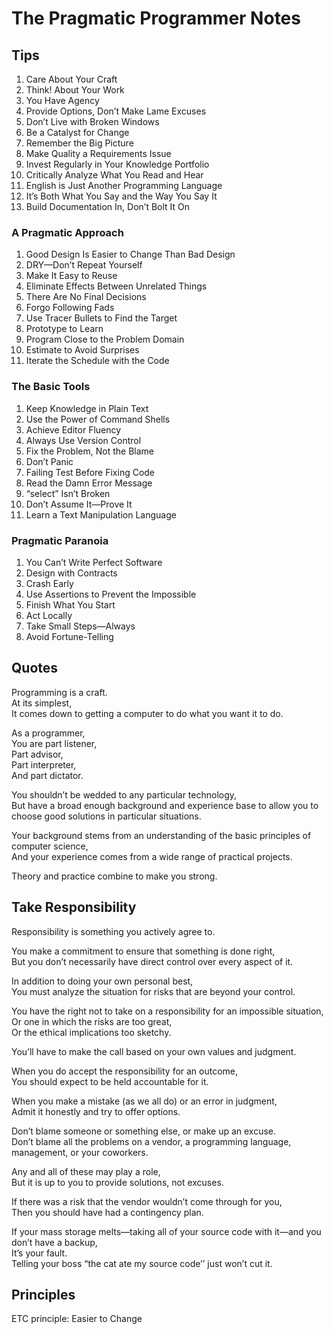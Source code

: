 # The Pragmatic Programmer Notes

## Tips

1. Care About Your Craft
1. Think! About Your Work
1. You Have Agency
1. Provide Options, Don’t Make Lame Excuses
1. Don’t Live with Broken Windows
1. Be a Catalyst for Change
1. Remember the Big Picture
1. Make Quality a Requirements Issue
1. Invest Regularly in Your Knowledge Portfolio
1. Critically Analyze What You Read and Hear
1. English is Just Another Programming Language
1. It’s Both What You Say and the Way You Say It
1. Build Documentation In, Don’t Bolt It On

### A Pragmatic Approach

1. Good Design Is Easier to Change Than Bad Design
1. DRY—Don’t Repeat Yourself
1. Make It Easy to Reuse
1. Eliminate Effects Between Unrelated Things
1. There Are No Final Decisions
1. Forgo Following Fads
1. Use Tracer Bullets to Find the Target
1. Prototype to Learn
1. Program Close to the Problem Domain
1. Estimate to Avoid Surprises
1. Iterate the Schedule with the Code

### The Basic Tools

1. Keep Knowledge in Plain Text
1. Use the Power of Command Shells
1. Achieve Editor Fluency
1. Always Use Version Control
1. Fix the Problem, Not the Blame
1. Don’t Panic
1. Failing Test Before Fixing Code
1. Read the Damn Error Message
1. “select” Isn’t Broken
1. Don’t Assume It—Prove It
1. Learn a Text Manipulation Language

### Pragmatic Paranoia

1. You Can’t Write Perfect Software
1. Design with Contracts
1. Crash Early
1. Use Assertions to Prevent the Impossible
1. Finish What You Start
1. Act Locally
1. Take Small Steps—Always
1. Avoid Fortune-Telling

## Quotes

Programming is a craft.  
At its simplest,  
It comes down to getting a computer to do what you want it to do.

As a programmer,  
You are part listener,  
Part advisor,  
Part interpreter,  
And part dictator.

You shouldn’t be wedded to any particular technology,  
But have a broad enough background and experience base to allow you to choose good solutions in particular situations.

Your background stems from an understanding of the basic principles of computer science,  
And your experience comes from a wide range of practical projects.

Theory and practice combine to make you strong.

## Take Responsibility

Responsibility is something you actively agree to.

You make a commitment to ensure that something is done right,  
But you don’t necessarily have direct control over every aspect of it.

In addition to doing your own personal best,  
You must analyze the situation for risks that are beyond your control.

You have the right not to take on a responsibility for an impossible situation,  
Or one in which the risks are too great,  
Or the ethical implications too sketchy.

You’ll have to make the call based on your own values and judgment.

When you do accept the responsibility for an outcome,  
You should expect to be held accountable for it.

When you make a mistake (as we all do) or an error in judgment,  
Admit it honestly and try to offer options.

Don’t blame someone or something else, or make up an excuse.  
Don’t blame all the problems on a vendor, a programming language, management, or your coworkers.

Any and all of these may play a role,  
But it is up to you to provide solutions, not excuses.

If there was a risk that the vendor wouldn’t come through for you,  
Then you should have had a contingency plan.

If your mass storage melts—taking all of your source code with it—and you don’t have a backup,  
It’s your fault.  
Telling your boss “the cat ate my source code’’ just won’t cut it.

## Principles

ETC principle: Easier to Change
